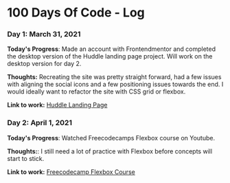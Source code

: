 # 100 Days Of Code - Log

### Day 1: March 31, 2021

**Today's Progress**: Made an account with Frontendmentor and completed the desktop version of the Huddle landing page project. Will work on the desktop version for day 2.

**Thoughts:** Recreating the site was pretty straight forward, had a few issues with aligning the social icons and a few positioning issues towards the end. I would ideally want to refactor the site with CSS grid or flexbox.

**Link to work:** [Huddle Landing Page](https://github.com/DeanHollstrom/huddle-landing-page)

### Day 2: April 1, 2021

**Today's Progress**: Watched Freecodecamps Flexbox course on Youtube.

**Thoughts:**: I still need a lot of practice with Flexbox before concepts will start to stick.

**Link to work:** [Freecodecamp Flexbox Course](https://www.youtube.com/watch?v=-Wlt8NRtOpo)
